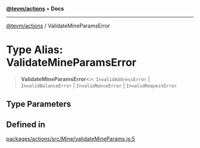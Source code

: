 [**@tevm/actions**](../README.md) • **Docs**

***

[@tevm/actions](../globals.md) / ValidateMineParamsError

# Type Alias: ValidateMineParamsError

> **ValidateMineParamsError**\<\>: `InvalidAddressError` \| `InvalidBalanceError` \| `InvalidNonceError` \| `InvalidRequestError`

## Type Parameters

## Defined in

[packages/actions/src/Mine/validateMineParams.js:5](https://github.com/qbzzt/tevm-monorepo/blob/main/packages/actions/src/Mine/validateMineParams.js#L5)
